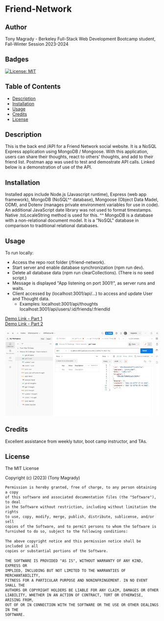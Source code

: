 # Friend-Network

## Author
Tony Magrady - Berkeley Full-Stack Web Development Bootcamp student, Fall-Winter Session 2023-2024

## Badges
[![License: MIT](https://img.shields.io/badge/License-MIT-yellow.svg)](https://opensource.org/licenses/MIT)

## Table of Contents

- [Description](#description)
- [Installation](#installation)
- [Usage](#usage)
- [Credits](#credits)
- [License](#license)

## Description

This is the back end /API for a Friend Network social website. It is a NoSQL Express application using MongoDB / Mongoose. With this application, users can share their thoughts, react to others' thoughts, and add to their friend list. Postman app was used to test and demostrate API calls. Linked below is a demonstration of use of the API. <br>

## Installation

Installed apps include Node.js (Javascript runtime), Express (web app framework), MongoDB (NoSQL^^ database), Mongoose (Object Data Madel, ODM), and Dotenv (manages private environment variables for use in code). <br>
An additional JavaScript date library was not used to format timestamps. Native .toLocaleString method is used for this.
^^  MongoDB is a database with a non-relational document model. It is a "NoSQL" database in comparison to traditional relational databases.

## Usage

To run locally:
- Access the repo root folder (/friend-network).
- Start server and enable database synchronization (npm run dev).
- Delete all database data (npm run clearCollections).  (There is no seed script.)
- Message is displayed "App listening on port 3001!", as server runs and waits.
- Client accessed by (localhost:3001/api/...) to access and update User and Thought data.
    - Examples: localhost:3001/api/thoughts
                localhost:3001/api/users/:id/friends/:friendId

[Demo Link - Part 1](https://app.screencastify.com/v3/watch/3AxbI9mfWfHddiTOMM6f) <br>
[Demo Link - Part 2](https://app.screencastify.com/v3/watch/nxzdPDkXYQCUkxpoHupR) <br>

![Postman Image](./img/postman.jpg)

## Credits

Excellent assistance from weekly tutor, boot camp instructor, and TAs.

## License

The MIT License

Copyright (c) (2023) (Tony Magrady)

    Permission is hereby granted, free of charge, to any person obtaining a copy
    of this software and associated documentation files (the "Software"), to deal
    in the Software without restriction, including without limitation the rights
    to use, copy, modify, merge, publish, distribute, sublicense, and/or sell
    copies of the Software, and to permit persons to whom the Software is
    furnished to do so, subject to the following conditions:
    
    The above copyright notice and this permission notice shall be included in all
    copies or substantial portions of the Software.
    
    THE SOFTWARE IS PROVIDED "AS IS", WITHOUT WARRANTY OF ANY KIND, EXPRESS OR
    IMPLIED, INCLUDING BUT NOT LIMITED TO THE WARRANTIES OF MERCHANTABILITY,
    FITNESS FOR A PARTICULAR PURPOSE AND NONINFRINGEMENT. IN NO EVENT SHALL THE
    AUTHORS OR COPYRIGHT HOLDERS BE LIABLE FOR ANY CLAIM, DAMAGES OR OTHER
    LIABILITY, WHETHER IN AN ACTION OF CONTRACT, TORT OR OTHERWISE, ARISING FROM,
    OUT OF OR IN CONNECTION WITH THE SOFTWARE OR THE USE OR OTHER DEALINGS IN THE
    SOFTWARE.